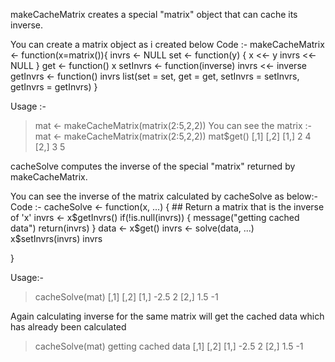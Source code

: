 makeCacheMatrix creates a special "matrix" object that can cache its inverse. 

 You can create a matrix object as i created below 
Code :-
makeCacheMatrix <- function(x=matrix()){
  invrs <- NULL
  set <- function(y) {
    x <<- y
    invrs <<- NULL
  }
  get <- function() x
  setInvrs <- function(inverse) invrs <<- inverse
  getInvrs <- function() invrs
  list(set = set, get = get,
       setInvrs = setInvrs,
       getInvrs = getInvrs)
 }

Usage :- 

> mat <- makeCacheMatrix(matrix(2:5,2,2))
 You can see the matrix :-
> mat <- makeCacheMatrix(matrix(2:5,2,2))
> mat$get()
     [,1] [,2]
[1,]    2    4
[2,]    3    5

cacheSolve computes the inverse of the special "matrix" returned by makeCacheMatrix. 

 You can see the inverse of the matrix calculated by cacheSolve as below:-
Code :-
cacheSolve <- function(x, ...) {
        ## Return a matrix that is the inverse of 'x'
  invrs <- x$getInvrs()
  if(!is.null(invrs)) {
    message("getting cached data")
    return(invrs)
  }
  data <- x$get()
  invrs <- solve(data, ...)
  x$setInvrs(invrs)
  invrs
  
}

Usage:- 
> cacheSolve(mat)
     [,1] [,2]
[1,] -2.5    2
[2,]  1.5   -1

 Again calculating inverse for the same matrix will get the cached data which has already been calculated
> cacheSolve(mat)
getting cached data
     [,1] [,2]
[1,] -2.5    2
[2,]  1.5   -1



